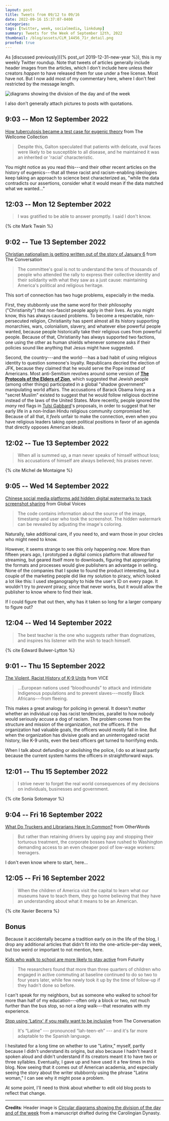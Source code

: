 ```yaml
---
layout: post
title: Tweets from 09/12 to 09/16
date: 2022-09-16 15:37:07-0400
categories:
tags: [twitter, week, socialmedia, linkdump]
summary: Tweets for the Week of September 12th, 2022
thumbnail: /blog/assets/CLM_14456_71r_detail.png
proofed: true
---
```


As [discussed previously]({% post_url 2019-12-31-new-year %}), this is my weekly Twitter roundup.  Note that tweets of articles generally include header images from the articles, which I don't include here unless their creators *happen* to have released them for use under a free license.  Most have not.  But I now add most of my commentary here, where I don't feel restricted by the message length.

![diagrams showing the division of the day and of the week](/blog/assets/CLM_14456_71r_detail.png "diagrams showing the division of the day and of the week")

I also don't generally attach pictures to posts with quotations.

## 9:03 -- Mon 12 September 2022

[<i class="fab fa-twitter-square"></i>](https://jcolag.github.io/twitter/1569310609279111168) [How tuberculosis became a test case for eugenic theory](https://wellcomecollection.org/articles/YxDGxBEAACAAdakm) from The Wellcome Collection

 > Despite this, Galton speculated that patients with delicate, oval faces were likely to be susceptible to all disease, and he maintained it was an inherited or 'racial' characteristic.

You might notice as you read this---and their other recent articles on the history of eugenics---that all these racist and racism-enabling ideologies keep taking an approach to science best characterized as, "while the data contradicts our assertions, consider what it would mean if the data matched what we wanted..."

## 12:03 -- Mon 12 September 2022

[<i class="fab fa-twitter-square"></i>](https://jcolag.github.io/twitter/1569355908039249922)

 > I was gratified to be able to answer promptly. I said I don't know.

{% cite Mark Twain %}

## 9:02 -- Tue 13 September 2022

[<i class="fab fa-twitter-square"></i>](https://jcolag.github.io/twitter/1569672745738272768) [Christian nationalism is getting written out of the story of January 6](https://theconversation.com/christian-nationalism-is-getting-written-out-of-the-story-of-january-6-189440) from The Conversation

 > The committee's goal is not to understand the tens of thousands of people who attended the rally to express their collective identity and their solidarity with what they saw as a just cause: maintaining America's political and religious heritage.

This sort of connection has two huge problems, especially in the media.

First, they stubbornly use the same word for their philosophy ("Christianity") that non-fascist people apply in their lives.  As you might know, this has always caused problems.  To become a respectable, non-persecuted religion, Christianity has spent almost all its history supporting monarchies, wars, colonialism, slavery, and whatever else powerful people wanted, because people historically take their religious cues from powerful people.  Because of that, Christianity has always supported two factions, one using the other as human shields whenever someone asks if their policies sound like anything that Jesus might have suggested.

Second, the country---and the world---has a bad habit of using religious identity to question someone's loyalty.  Republicans decried the election of JFK, because they claimed that he would serve the Pope instead of Americans.  Most anti-Semitism revolves around some version of [**The Protocols of the Elders of Zion**](https://en.wikipedia.org/wiki/The_Protocols_of_the_Elders_of_Zion), which suggested that Jewish people (among other things) participated in a global "shadow government" manipulating world affairs.  The accusations of Barack Obama living as a "secret Muslim" existed to suggest that he would follow religious doctrine instead of the laws of the United States.  More recently, people ignored the *many* red flags in [Tulsi Gabbard](https://en.wikipedia.org/wiki/Tulsi_Gabbard)'s proposals, in order to suggest that her early life in a non-Indian Hindu religious community compromised her.  Because of all that, it *feels* unfair to make the connection, even when you have religious leaders taking open political positions in favor of an agenda that directly opposes American ideals.

## 12:02 -- Tue 13 September 2022

[<i class="fab fa-twitter-square"></i>](https://jcolag.github.io/twitter/1569718043839635456)

 > When all is summed up, a man never speaks of himself without loss; his accusations of himself are always believed; his praises never.

{% cite Michel de Montaigne %}

## 9:05 -- Wed 14 September 2022

[<i class="fab fa-twitter-square"></i>](https://jcolag.github.io/twitter/1570035888192569344) [Chinese social media platforms add hidden digital watermarks to track screenshot sharing](https://globalvoices.org/2022/09/07/chinese-social-media-platforms-add-hidden-digital-watermarks-to-track-screenshot-sharing/) from Global Voices

 > The code contains information about the source of the image, timestamp and user who took the screenshot. The hidden watermark can be revealed by adjusting the image's coloring.

Naturally, take additional care, if you need to, and warn those in your circles who might need to know.

However, it seems strange to see this only happening *now*.  More than fifteen years ago, I prototyped a digital comics platform that *allowed* for streaming, but geared itself more to downloads, figuring that appropriating the formats and processes would give publishers an advantage in selling.  None of the companies that I spoke to found the product interesting, but a couple of the marketing people did like my solution to piracy, which looked a lot like this:  I used steganography to hide the user's ID on every page.  It wouldn't try to *prevent* piracy, since that never works, but it would allow the publisher to know where to find their leak.

If I could figure that out then, why has it taken so long for a larger company to figure out?

## 12:04 -- Wed 14 September 2022

[<i class="fab fa-twitter-square"></i>](https://jcolag.github.io/twitter/1570080935067852800)

 > The best teacher is the one who suggests rather than dogmatizes, and inspires his listener with the wish to teach himself.

{% cite Edward Bulwer-Lytton %}

## 9:01 -- Thu 15 September 2022

[<i class="fab fa-twitter-square"></i>](https://jcolag.github.io/twitter/1570397269559476232) [The Violent, Racist History of K-9 Units](https://www.vice.com/en/article/g5vjjb/k9-unit-history) from VICE

 > ...European nations used “bloodhounds” to attack and intimidate Indigenous populations and to prevent slaves---mostly Black Africans---from fleeing.

This makes a great analogy for policing in general.  It doesn't *matter* whether an individual cop has racist tendencies, parallel to how nobody would seriously accuse a dog of racism.  The problem comes from the structure and mission of the organization, not the officers.  If the organization had valuable goals, the officers would mostly fall in line.  But when the organization has divisive goals and an uninterrogated racist history, like K-9 units, even the best officers get turned to horrifying ends.

When I talk about defunding or abolishing the police, I do so at least partly because the current system harms the officers in straightforward ways.

## 12:01 -- Thu 15 September 2022

[<i class="fab fa-twitter-square"></i>](https://jcolag.github.io/twitter/1570442568667729922)

 > I strive never to forget the real world consequences of my decisions on individuals, businesses and government.

{% cite Sonia Sotomayor %}

## 9:04 -- Fri 16 September 2022

[<i class="fab fa-twitter-square"></i>](https://jcolag.github.io/twitter/1570760412391362560) [What Do Truckers and Librarians Have In Common?](https://otherwords.org/what-do-truckers-and-librarians-have-in-common/) from OtherWords

 > But rather than retaining drivers by upping pay and stopping their torturous treatment, the corporate bosses have rushed to Washington demanding access to an even cheaper pool of low-wage workers: teenagers.

I don't even know where to start, here...

## 12:05 -- Fri 16 September 2022

[<i class="fab fa-twitter-square"></i>](https://jcolag.github.io/twitter/1570805962792910850)

 > When the children of America visit the capital to learn what our museums have to teach them, they go home believing that they have an understanding about what it means to be an American.

{% cite Xavier Becerra %}

## Bonus

Because it accidentally became a tradition early on in the life of the blog, I drop any additional articles that didn't fit into the one-article-per-day week, but too weird or important to not mention, here.

<i class="fas fa-square"></i> [Kids who walk to school are more likely to stay active](https://www.futurity.org/childrens-health-exercise-active-commuting-2795292/) from Futurity

 > The researchers found that more than three quarters of children who engaged in active commuting at baseline continued to do so two to four years later, while few newly took it up by the time of follow-up if they hadn't done so before.

I can't speak for my neighbors, but as someone who walked to school for more than half of my education---often only a block or two, not much further than the bus stop, so not a *long* walk---that resonates with my experience.

<i class="fas fa-square"></i> [Stop using 'Latinx' if you really want to be inclusive](https://theconversation.com/stop-using-latinx-if-you-really-want-to-be-inclusive-189358) from The Conversation

 > It's “Latine” --- pronounced “lah-teen-eh” --- and it's far more adaptable to the Spanish language.

I hesitated for a long time on whether to use "Latinx," myself, partly because I didn't understand its origins, but also because I hadn't heard it spoken aloud and didn't understand if its creators meant it to have two or three syllables.  Eventually, I gave up and have used it a few times in this blog.  Now seeing that it comes out of American academia, and especially seeing the story about the writer stubbornly using the phrase "Latinx woman," I can see why it might pose a problem.

At some point, I'll need to think about whether to edit old blog posts to reflect that change.

* * *

**Credits**:  Header image is [Circular diagrams showing the division of the day and of the week](https://commons.wikimedia.org/wiki/File:CLM_14456_71r_detail.jpg) from a manuscript drafted during the Carolingian Dynasty.
